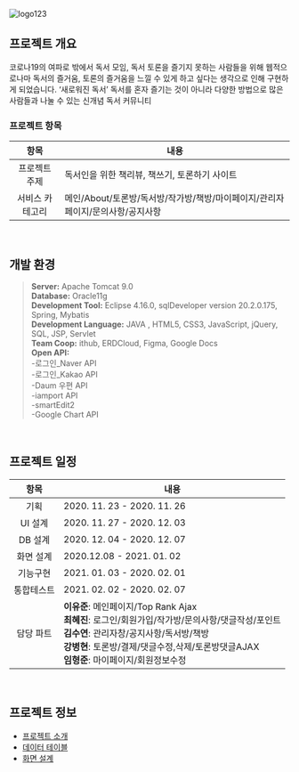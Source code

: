 ![logo123](https://user-images.githubusercontent.com/37166886/106740938-65741f00-665e-11eb-9adb-748f4b60dc24.png)

## 프로젝트 개요
코로나19의 여파로 밖에서 독서 모임, 독서 토론을 즐기지 못하는 사람들을 위해 웹적으로나마 독서의 즐거움, 토론의 즐거움을 느낄 수 있게 하고 싶다는 생각으로 인해 구현하게 되었습니다.
‘새로워진 독서’ 독서를 혼자 즐기는 것이 아니라 다양한 방법으로 많은 사람들과 나눌 수 있는 신개념 독서 커뮤니티

### 프로젝트 항목
|항목|내용|
|:--:|--|
프로젝트 주제|독서인을 위한 책리뷰, 책쓰기, 토론하기 사이트
서비스 카테고리|메인/About/토론방/독서방/작가방/책방/마이페이지/관리자페이지/문의사항/공지사항

<br/>

## 개발 환경
>**Server:** Apache Tomcat 9.0<br/>
>**Database:** Oracle11g<br/>
>**Development Tool:** Eclipse 4.16.0, sqlDeveloper version 20.2.0.175, Spring, Mybatis<br/>
>**Development Language:** JAVA , HTML5, CSS3, JavaScript, jQuery, SQL, JSP, Servlet<br/>
>**Team Coop:** ithub, ERDCloud, Figma, Google Docs<br/>
>**Open API:**<br/>
>-로그인_Naver API<br/>
>-로그인_Kakao API<br/>
>-Daum 우편 API<br/>
>-iamport API<br/>
>-smartEdit2<br/>
>-Google Chart API<br/>


<br/>

## 프로젝트 일정
|항목|내용|
|:--:|--|
|기획|2020. 11. 23 - 2020. 11. 26|
|UI 설계|2020. 11. 27 - 2020. 12. 03|
|DB 설계|2020. 12. 04 - 2020. 12. 07|
|화면 설계| 2020.12.08 - 2021. 01. 02|
|기능구현|2021. 01. 03 - 2020. 02. 01|
|통합테스트|2021. 02. 02 - 2020. 02. 07|
|담당 파트|**이유준**: 메인페이지/Top Rank Ajax<br/>**최혜진**: 로그인/회원가입/작가방/문의사항/댓글작성/포인트<br/>**김수연**: 관리자창/공지사항/독서방/책방<br/>**강병현**: 토론방/결제/댓글수정,삭제/토론방댓글AJAX<br/>**임형준**: 마이페이지/회원정보수정<br/>

<br/>

## 프로젝트 정보
<ul>
	<li><a href="https://drive.google.com/file/d/1gcL1t7G2OBIFKS-Pb8Vr6Lx3XqROzew3/view?usp=sharing/">프로젝트 소개</a></li>
	<li><a href="#">데이터 테이블</a></li>
	<li><a href="https://www.figma.com/file/mA0hHXhWPoytx4muVjMIKb/Reader25?node-id=24%3A56">화면 설계</a></li>
</ul>
